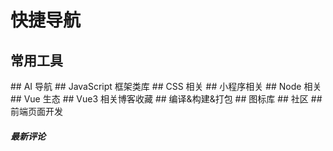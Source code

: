 # 快捷导航

## 常用工具

<index />
## AI 导航
<item />
## JavaScript 框架类库
<item1 />
## CSS 相关
<item2 />
## 小程序相关
<item3 />
## Node 相关
<item4 />
## Vue 生态
<item5 />
## Vue3 相关博客收藏
<item6 />
## 编译&构建&打包
<item7 />
## 图标库
<item8 />
## 社区
<item9 />
## 前端页面开发

<script setup lang="ts">
    import index from "../.vitepress/theme/components/navList/index.vue"
    import item from "../.vitepress/theme/components/navList/item.vue"
    import item1 from "../.vitepress/theme/components/navList/item1.vue"
    import item2 from "../.vitepress/theme/components/navList/item2.vue"
    import item3 from "../.vitepress/theme/components/navList/item3.vue"
    import item4 from "../.vitepress/theme/components/navList/item4.vue"
    import item5 from "../.vitepress/theme/components/navList/item5.vue"
    import item6 from "../.vitepress/theme/components/navList/item6.vue"
    import item7 from "../.vitepress/theme/components/navList/item7.vue"
    import item8 from "../.vitepress/theme/components/navList/item8.vue"
    import item9 from "../.vitepress/theme/components/navList/item9.vue"
</script>

##### 最新评论
